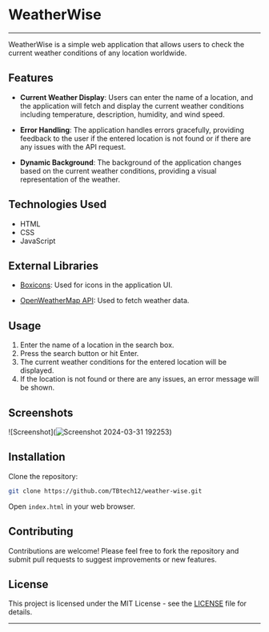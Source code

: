 # WeatherWise

---

WeatherWise is a simple web application that allows users to check the current weather conditions of any location worldwide.

## Features

- **Current Weather Display**: Users can enter the name of a location, and the application will fetch and display the current weather conditions including temperature, description, humidity, and wind speed.
  
- **Error Handling**: The application handles errors gracefully, providing feedback to the user if the entered location is not found or if there are any issues with the API request.

- **Dynamic Background**: The background of the application changes based on the current weather conditions, providing a visual representation of the weather.

## Technologies Used

- HTML
- CSS
- JavaScript

## External Libraries

- [Boxicons](https://boxicons.com/): Used for icons in the application UI.

- [OpenWeatherMap API](https://openweathermap.org/api): Used to fetch weather data.

## Usage

1. Enter the name of a location in the search box.
2. Press the search button or hit Enter.
3. The current weather conditions for the entered location will be displayed.
4. If the location is not found or there are any issues, an error message will be shown.

## Screenshots

![Screenshot](![Screenshot 2024-03-31 192253](https://github.com/TBtech18/WeatherWise/assets/157731418/48751b89-5b3c-4cdd-a347-4ed40acd65c5))

## Installation

Clone the repository:

```bash
git clone https://github.com/TBtech12/weather-wise.git
```

Open `index.html` in your web browser.

## Contributing

Contributions are welcome! Please feel free to fork the repository and submit pull requests to suggest improvements or new features.

## License

This project is licensed under the MIT License - see the [LICENSE](LICENSE) file for details.

---
